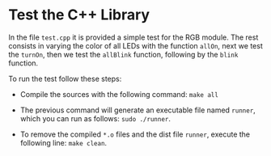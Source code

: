 # Test the C++ Library

In the file `test.cpp` it is provided a simple test for the RGB module. The rest consists in varying the color of all LEDs with the function `allOn`, next we test the `turnOn`, then we test the `allBlink` function, following by the `blink` function.

To run the test follow these steps:

* Compile the sources with the following command: `make all`

* The previous command will generate an executable file named `runner`, which you can run as follows: `sudo ./runner`.

* To remove the compiled `*.o` files and the dist file `runner`, execute the following line: `make clean`.
